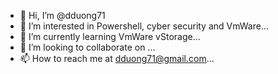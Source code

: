 - 👋 Hi, I’m @dduong71
- 👀 I’m interested in Powershell, cyber security and VmWare...
- 🌱 I’m currently learning VmWare vStorage...
- 💞️ I’m looking to collaborate on ...
- 📫 How to reach me at dduong71@gmail.com...

<!---
dduong71/dduong71 is a ✨ special ✨ repository because its `README.md` (this file) appears on your GitHub profile.
You can click the Preview link to take a look at your changes.
--->
